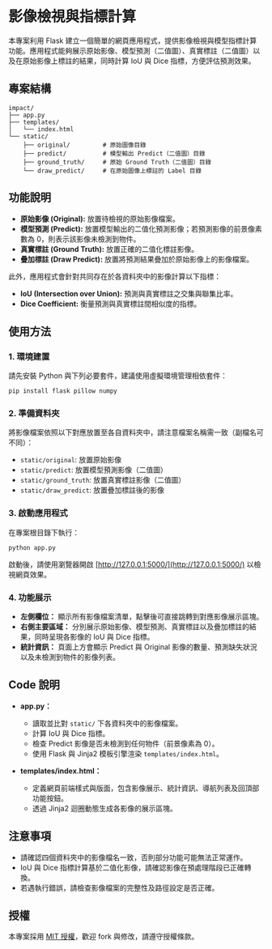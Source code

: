 # 影像檢視與指標計算

本專案利用 Flask 建立一個簡單的網頁應用程式，提供影像檢視與模型指標計算功能。應用程式能夠展示原始影像、模型預測（二值圖）、真實標註（二值圖）以及在原始影像上標註的結果，同時計算 IoU 與 Dice 指標，方便評估預測效果。

## 專案結構

```
impact/
├── app.py
├── templates/
│   └── index.html
└── static/
    ├── original/         # 原始圖像目錄
    ├── predict/          # 模型輸出 Predict（二值圖）目錄
    ├── ground_truth/     # 原始 Ground Truth（二值圖）目錄
    └── draw_predict/     # 在原始圖像上標註的 Label 目錄
```

## 功能說明

- **原始影像 (Original):** 放置待檢視的原始影像檔案。  
- **模型預測 (Predict):** 放置模型輸出的二值化預測影像；若預測影像的前景像素數為 0，則表示該影像未檢測到物件。  
- **真實標註 (Ground Truth):** 放置正確的二值化標註影像。  
- **疊加標註 (Draw Predict):** 放置將預測結果疊加於原始影像上的影像檔案。  

此外，應用程式會針對共同存在於各資料夾中的影像計算以下指標：

- **IoU (Intersection over Union):** 預測與真實標註之交集與聯集比率。  
- **Dice Coefficient:** 衡量預測與真實標註間相似度的指標。

## 使用方法

### 1. 環境建置

請先安裝 Python 與下列必要套件，建議使用虛擬環境管理相依套件：

```bash
pip install flask pillow numpy
```

### 2. 準備資料夾

將影像檔案依照以下對應放置至各自資料夾中，請注意檔案名稱需一致（副檔名可不同）：

- `static/original`: 放置原始影像  
- `static/predict`: 放置模型預測影像（二值圖）  
- `static/ground_truth`: 放置真實標註影像（二值圖）  
- `static/draw_predict`: 放置疊加標註後的影像

### 3. 啟動應用程式

在專案根目錄下執行：

```bash
python app.py
```

啟動後，請使用瀏覽器開啟 [http://127.0.0.1:5000/](http://127.0.0.1:5000/) 以檢視網頁效果。

### 4. 功能展示

- **左側欄位：** 顯示所有影像檔案清單，點擊後可直接跳轉到對應影像展示區塊。  
- **右側主要區域：** 分別展示原始影像、模型預測、真實標註以及疊加標註的結果，同時呈現各影像的 IoU 與 Dice 指標。  
- **統計資訊：** 頁面上方會顯示 Predict 與 Original 影像的數量、預測缺失狀況以及未檢測到物件的影像列表。

##  Code 說明

- **app.py：**  
  - 讀取並比對 `static/` 下各資料夾中的影像檔案。  
  - 計算 IoU 與 Dice 指標。  
  - 檢查 Predict 影像是否未檢測到任何物件（前景像素為 0）。  
  - 使用 Flask 與 Jinja2 模板引擎渲染 `templates/index.html`。

- **templates/index.html：**  
  - 定義網頁前端樣式與版面，包含影像展示、統計資訊、導航列表及回頂部功能按鈕。  
  - 透過 Jinja2 迴圈動態生成各影像的展示區塊。

## 注意事項

- 請確認四個資料夾中的影像檔名一致，否則部分功能可能無法正常運作。  
- IoU 與 Dice 指標計算基於二值化影像，請確認影像在預處理階段已正確轉換。  
- 若遇執行錯誤，請檢查影像檔案的完整性及路徑設定是否正確。

## 授權

本專案採用 [MIT 授權](LICENSE)，歡迎 fork 與修改，請遵守授權條款。

